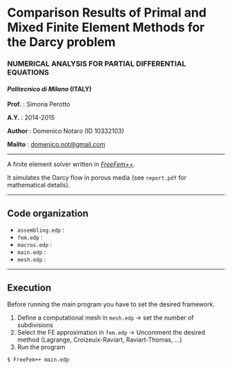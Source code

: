 # Comparison Results of Primal and Mixed Finite Element Methods for the Darcy problem 
### NUMERICAL ANALYSIS FOR PARTIAL DIFFERENTIAL EQUATIONS 
#### *Politecnico di Milano* (ITALY)
**Prof.**  : Simona Perotto

**A.Y.**   : 2014-2015

**Author** : Domenico Notaro (ID 10332103)

**Mailto** : <domenico.not@gmail.com>

-------------------------------------------------------

A finite element solver written in [*FreeFem++*](http://www.freefem.org/).

It simulates the Darcy flow in porous media (see `report.pdf` for mathematical details).

--------------------------------------------------------
## Code organization

- `assembling.edp` : 
- `fem.edp`        :
- `macros.edp`     :
- `main.edp`       :
- `mesh.edp`       :

--------------------------------------------------------
## Execution
Before running the main program you have to set the desired framework.
1. Define a computational mesh in `mesh.edp`
-> set the number of subdivisions
2. Select the FE approximation in `fem.edp` 
-> Uncomment the desired method (Lagrange, Croizeuix-Raviart, Raviart-Thomas, ...) 
3. Run the program
``` 
$ FreeFem++ main.edp
``` 
